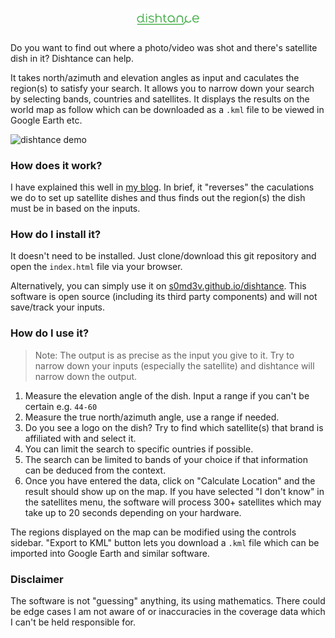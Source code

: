 
<h3 align="center">
  <a href="https://github.com/s0md3v/dishtance"><img src="dishtance.png" alt="dishtance logo" width="20%"></a>
</h3>

Do you want to find out where a photo/video was shot and there's satellite dish in it? Dishtance can help.

It takes north/azimuth and elevation angles as input and caculates the region(s) to satisfy your search. It allows you to narrow down your search by selecting bands, countries and satellites.
It displays the results on the world map as follow which can be downloaded as a `.kml` file to be viewed in Google Earth etc.

<img src="https://github.com/user-attachments/assets/bb79cfd6-2feb-4c86-a929-1a06fbfaecfb" alt="dishtance demo">

### How does it work?
I have explained this well in [my blog](https://s0md3v.github.io/blog/geolocating-satellite-dishes). In brief, it "reverses" the caculations we do to set up satellite dishes and thus finds out the region(s) the dish must be in based on the inputs.

### How do I install it?
It doesn't need to be installed. Just clone/download this git repository and open the `index.html` file via your browser.

Alternatively, you can simply use it on [s0md3v.github.io/dishtance](https://s0md3v.github.io/dishtance). This software is open source (including its third party components) and will not save/track your inputs.

### How do I use it?
> Note: The output is as precise as the input you give to it. Try to narrow down your inputs (especially the satellite) and dishtance will narrow down the output.

1. Measure the elevation angle of the dish. Input a range if you can't be certain e.g. `44-60`
2. Measure the true north/azimuth angle, use a range if needed.
3. Do you see a logo on the dish? Try to find which satellite(s) that brand is affiliated with and select it.
4. You can limit the search to specific ountries if possible.
5. The search can be limited to bands of your choice if that information can be deduced from the context.
6. Once you have entered the data, click on "Calculate Location" and the result should show up on the map. If you have selected "I don't know" in the satellites menu, the software will process 300+ satellites which may take up to 20 seconds depending on your hardware.

The regions displayed on the map can be modified using the controls sidebar. "Export to KML" button lets you download a `.kml` file which can be imported into Google Earth and similar software.

### Disclaimer
The software is not "guessing" anything, its using mathematics. There could be edge cases I am not aware of or inaccuracies in the coverage data which I can't be held responsible for.
